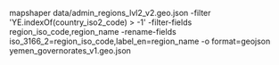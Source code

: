 mapshaper data/admin_regions_lvl2_v2.geo.json -filter 'YE.indexOf(country_iso2_code) > -1' -filter-fields region_iso_code,region_name -rename-fields iso_3166_2=region_iso_code,label_en=region_name -o format=geojson yemen_governorates_v1.geo.json
